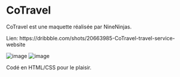 # CoTravel
 
<p>CoTravel est une maquette réalisée par NineNinjas.</p>
<p>Lien: https://dribbble.com/shots/20663985-CoTravel-travel-service-website</p>

![image](https://user-images.githubusercontent.com/125589537/223568163-e9430b97-48ca-491f-9d49-22558fb4a873.png)
![image](https://user-images.githubusercontent.com/125589537/223568284-152a1349-cf99-4e22-9acc-86142a8e8f79.png)

<p>Codé en HTML/CSS pour le plaisir.</p>
